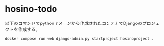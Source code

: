# hosino-todo

以下のコマンドでpythonイメージから作成されたコンテナでDjangoのプロジェクトを作成する。
```
docker compose run web django-admin.py startproject hosinoproject .
```